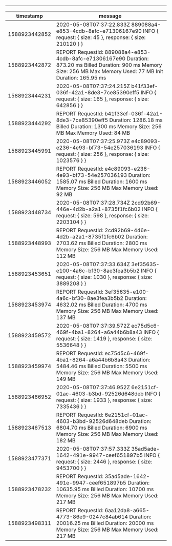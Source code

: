 --------------------------------------------------------------------------------------------------------------------------------------------------------------------------------------------
|   timestamp   |                                                                                 message                                                                                  |
|---------------|--------------------------------------------------------------------------------------------------------------------------------------------------------------------------|
| 1588923442852 | 2020-05-08T07:37:22.833Z 889088a4-e853-4cdb-8afc-e71306167e90 INFO { request: { size: 45 }, response: { size: 210120 } }                                                 |
| 1588923442872 | REPORT RequestId: 889088a4-e853-4cdb-8afc-e71306167e90 Duration: 873.20 ms Billed Duration: 900 ms Memory Size: 256 MB Max Memory Used: 77 MB Init Duration: 165.95 ms   |
| 1588923444231 | 2020-05-08T07:37:24.215Z b41f33ef-036f-42a1-8de3-7ce85390eff5 INFO { request: { size: 165 }, response: { size: 642856 } }                                                |
| 1588923444292 | REPORT RequestId: b41f33ef-036f-42a1-8de3-7ce85390eff5 Duration: 1286.18 ms Billed Duration: 1300 ms Memory Size: 256 MB Max Memory Used: 84 MB                          |
| 1588923445991 | 2020-05-08T07:37:25.973Z e4c89093-e236-4e93-bf73-54e257036193 INFO { request: { size: 256 }, response: { size: 1023576 } }                                               |
| 1588923446052 | REPORT RequestId: e4c89093-e236-4e93-bf73-54e257036193 Duration: 1585.07 ms Billed Duration: 1600 ms Memory Size: 256 MB Max Memory Used: 92 MB                          |
| 1588923448734 | 2020-05-08T07:37:28.734Z 2cd92b69-446e-4d2b-a2a1-8735f1fc6b02 INFO { request: { size: 598 }, response: { size: 2203104 } }                                               |
| 1588923448993 | REPORT RequestId: 2cd92b69-446e-4d2b-a2a1-8735f1fc6b02 Duration: 2703.62 ms Billed Duration: 2800 ms Memory Size: 256 MB Max Memory Used: 112 MB                         |
| 1588923453651 | 2020-05-08T07:37:33.634Z 3ef35635-e100-4a6c-bf30-8ae3fea3b5b2 INFO { request: { size: 1030 }, response: { size: 3889208 } }                                              |
| 1588923453974 | REPORT RequestId: 3ef35635-e100-4a6c-bf30-8ae3fea3b5b2 Duration: 4632.02 ms Billed Duration: 4700 ms Memory Size: 256 MB Max Memory Used: 137 MB                         |
| 1588923459572 | 2020-05-08T07:37:39.572Z ec75d5c6-469f-4ba1-8264-a6a44b6b8a43 INFO { request: { size: 1419 }, response: { size: 5536648 } }                                              |
| 1588923459974 | REPORT RequestId: ec75d5c6-469f-4ba1-8264-a6a44b6b8a43 Duration: 5484.46 ms Billed Duration: 5500 ms Memory Size: 256 MB Max Memory Used: 149 MB                         |
| 1588923466952 | 2020-05-08T07:37:46.952Z 6e2151cf-01ac-4603-b3bd-92526d648deb INFO { request: { size: 1933 }, response: { size: 7335436 } }                                              |
| 1588923467513 | REPORT RequestId: 6e2151cf-01ac-4603-b3bd-92526d648deb Duration: 6804.70 ms Billed Duration: 6900 ms Memory Size: 256 MB Max Memory Used: 182 MB                         |
| 1588923477371 | 2020-05-08T07:37:57.333Z 35ad5ade-1642-491e-9947-ceef651897b5 INFO { request: { size: 2446 }, response: { size: 9453700 } }                                              |
| 1588923478232 | REPORT RequestId: 35ad5ade-1642-491e-9947-ceef651897b5 Duration: 10635.95 ms Billed Duration: 10700 ms Memory Size: 256 MB Max Memory Used: 217 MB                       |
| 1588923498311 | REPORT RequestId: 6aa12da8-a665-4773-86e9-0247c84ab614 Duration: 20016.25 ms Billed Duration: 20000 ms Memory Size: 256 MB Max Memory Used: 217 MB                       |